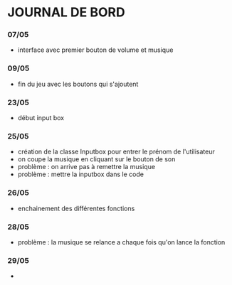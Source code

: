 # JOURNAL DE BORD
### 07/05
- interface avec premier bouton de volume et musique
### 09/05
- fin du jeu avec les boutons qui s'ajoutent
### 23/05
- début input box
### 25/05
- création de la classe Inputbox pour entrer le prénom de l'utilisateur
- on coupe la musique en cliquant sur le bouton de son
- problème : on arrive pas à remettre la musique
- problème : mettre la inputbox dans le code
### 26/05
- enchainement des différentes fonctions
### 28/05
- problème : la musique se relance a chaque fois qu'on lance la fonction
### 29/05
- 
